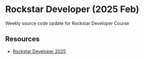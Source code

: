 # Rockstar Developer (2025 Feb)

Weekly source code update for Rockstar Developer Course

## Resources

* [Rockstar Developer 2025](http://eimaung.com/rsd2025)